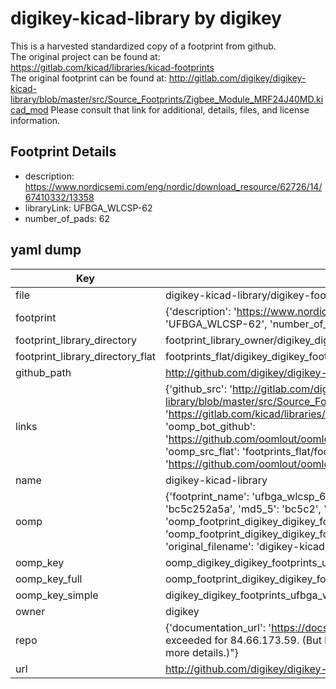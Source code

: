 # digikey-kicad-library by digikey  
This is a harvested standardized copy of a footprint from github.  
The original project can be found at:  
https://gitlab.com/kicad/libraries/kicad-footprints  
The original footprint can be found at:
http://gitlab.com/digikey/digikey-kicad-library/blob/master/src/Source_Footprints/Zigbee_Module_MRF24J40MD.kicad_mod
Please consult that link for additional, details, files, and license information.  
## Footprint Details
* description: https://www.nordicsemi.com/eng/nordic/download_resource/62726/14/67410332/13358  
* libraryLink: UFBGA_WLCSP-62  
* number_of_pads: 62  
## yaml dump  
| Key | Value |  
| --- | --- |  
| file | digikey-kicad-library/digikey-footprints.pretty/UFBGA_WLCSP-62.kicad_mod |  
| footprint | {'description': 'https://www.nordicsemi.com/eng/nordic/download_resource/62726/14/67410332/13358', 'libraryLink': 'UFBGA_WLCSP-62', 'number_of_pads': 62} |  
| footprint_library_directory | footprint_library_owner/digikey_digikey-kicad-library |  
| footprint_library_directory_flat | footprints_flat/digikey_digikey_footprints_ufbga_wlcsp_62/working |  
| github_path | http://github.com/digikey/digikey-kicad-library/blob/master/digikey-footprints.pretty/UFBGA_WLCSP-62.kicad_mod |  
| links | {'github_src': 'http://gitlab.com/digikey/digikey-kicad-library/blob/master/src/Source_Footprints/Zigbee_Module_MRF24J40MD.kicad_mod', 'github_src_repo': 'https://gitlab.com/kicad/libraries/kicad-footprints', 'oomp_bot': 'footprints/digikey_digikey_footprints_ufbga_wlcsp_62/working', 'oomp_bot_github': 'https://github.com/oomlout/oomlout_oomp_footprint_bot/tree/main/footprints/digikey_digikey_footprints_ufbga_wlcsp_62/working', 'oomp_src_flat': 'footprints_flat/footprints_flat/digikey_digikey_footprints_ufbga_wlcsp_62/working', 'oomp_src_flat_github': 'https://github.com/oomlout/oomlout_oomp_footprint_src/tree/main/footprints_flat/digikey_digikey_footprints_ufbga_wlcsp_62/working'} |  
| name | digikey-kicad-library |  
| oomp | {'footprint_name': 'ufbga_wlcsp_62', 'library_name': 'digikey_footprints', 'md5': 'bc5c252a5a87dfc37ca3a168cf1398a2', 'md5_10': 'bc5c252a5a', 'md5_5': 'bc5c2', 'md5_6': 'bc5c25', 'oomp_key': 'oomp_digikey_digikey_footprints_ufbga_wlcsp_62', 'oomp_key_extra': 'oomp_footprint_digikey_digikey_footprints_ufbga_wlcsp_62', 'oomp_key_full': 'oomp_footprint_digikey_digikey_footprints_ufbga_wlcsp_62_bc5c25', 'oomp_key_simple': 'digikey_digikey_footprints_ufbga_wlcsp_62', 'original_filename': 'digikey-kicad-library/digikey-footprints.pretty/UFBGA_WLCSP-62.kicad_mod', 'owner_name': 'digikey'} |  
| oomp_key | oomp_digikey_digikey_footprints_ufbga_wlcsp_62 |  
| oomp_key_full | oomp_footprint_digikey_digikey_footprints_ufbga_wlcsp_62 |  
| oomp_key_simple | digikey_digikey_footprints_ufbga_wlcsp_62 |  
| owner | digikey |  
| repo | {'documentation_url': 'https://docs.github.com/rest/overview/resources-in-the-rest-api#rate-limiting', 'message': "API rate limit exceeded for 84.66.173.59. (But here's the good news: Authenticated requests get a higher rate limit. Check out the documentation for more details.)"} |  
| url | http://github.com/digikey/digikey-kicad-library |  

